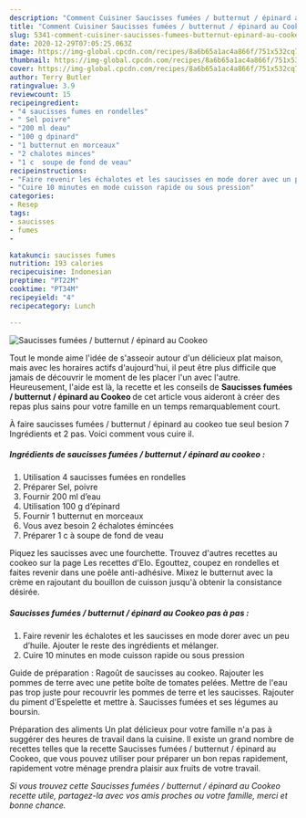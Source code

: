 ```yaml
---
description: "Comment Cuisiner Saucisses fumées / butternut / épinard au Cookeo"
title: "Comment Cuisiner Saucisses fumées / butternut / épinard au Cookeo"
slug: 5341-comment-cuisiner-saucisses-fumees-butternut-epinard-au-cookeo
date: 2020-12-29T07:05:25.063Z
image: https://img-global.cpcdn.com/recipes/8a6b65a1ac4a866f/751x532cq70/saucisses-fumees-butternut-epinard-au-cookeo-photo-principale-de-la-recette.jpg
thumbnail: https://img-global.cpcdn.com/recipes/8a6b65a1ac4a866f/751x532cq70/saucisses-fumees-butternut-epinard-au-cookeo-photo-principale-de-la-recette.jpg
cover: https://img-global.cpcdn.com/recipes/8a6b65a1ac4a866f/751x532cq70/saucisses-fumees-butternut-epinard-au-cookeo-photo-principale-de-la-recette.jpg
author: Terry Butler
ratingvalue: 3.9
reviewcount: 15
recipeingredient:
- "4 saucisses fumes en rondelles"
- " Sel poivre"
- "200 ml deau"
- "100 g dpinard"
- "1 butternut en morceaux"
- "2 chalotes minces"
- "1 c  soupe de fond de veau"
recipeinstructions:
- "Faire revenir les échalotes et les saucisses en mode dorer avec un peu d’huile. Ajouter le reste des ingrédients et mélanger."
- "Cuire 10 minutes en mode cuisson rapide ou sous pression"
categories:
- Resep
tags:
- saucisses
- fumes
- 

katakunci: saucisses fumes  
nutrition: 193 calories
recipecuisine: Indonesian
preptime: "PT22M"
cooktime: "PT34M"
recipeyield: "4"
recipecategory: Lunch

---
```



![Saucisses fumées / butternut / épinard au Cookeo](https://img-global.cpcdn.com/recipes/8a6b65a1ac4a866f/751x532cq70/saucisses-fumees-butternut-epinard-au-cookeo-photo-principale-de-la-recette.jpg)

Tout le monde aime l'idée de s'asseoir autour d'un délicieux plat maison, mais avec les horaires actifs d'aujourd'hui, il peut être plus difficile que jamais de découvrir le moment de les placer l'un avec l'autre. Heureusement, l'aide est là, la recette et les conseils de <strong> Saucisses fumées / butternut / épinard au Cookeo </strong> de cet article vous aideront à créer des repas plus sains pour votre famille en un temps remarquablement court.

<!--inarticleads1-->

À faire saucisses fumées / butternut / épinard au cookeo tue seul besion 7 Ingrédients et 2 pas. Voici comment vous cuire il.

##### Ingrédients de saucisses fumées / butternut / épinard au cookeo :

1. Utilisation 4 saucisses fumées en rondelles
1. Préparer  Sel, poivre
1. Fournir 200 ml d’eau
1. Utilisation 100 g d’épinard
1. Fournir 1 butternut en morceaux
1. Vous avez besoin 2 échalotes émincées
1. Préparer 1 c à soupe de fond de veau


Piquez les saucisses avec une fourchette. Trouvez d&#39;autres recettes au cookeo sur la page Les recettes d&#39;Elo. Egouttez, coupez en rondelles et faites revenir dans une poêle anti-adhésive. Mixez le butternut avec la crème en rajoutant du bouillon de cuisson jusqu&#39;à obtenir la consistance désirée. 

<!--inarticleads2-->

##### Saucisses fumées / butternut / épinard au Cookeo pas à pas :

1. Faire revenir les échalotes et les saucisses en mode dorer avec un peu d’huile. Ajouter le reste des ingrédients et mélanger.
1. Cuire 10 minutes en mode cuisson rapide ou sous pression


Guide de préparation : Ragoût de saucisses au cookeo. Rajouter les pommes de terre avec une petite boîte de tomates pelées. Mettre de l&#39;eau pas trop juste pour recouvrir les pommes de terre et les saucisses. Rajouter du piment d&#39;Espelette et mettre à. Saucisses fumées et ses légumes au boursin. 

<!--inarticleads1-->

<p>
Préparation des aliments Un plat délicieux pour votre famille n'a pas à suggérer des heures de travail dans la cuisine. Il existe un grand nombre de recettes telles que la recette Saucisses fumées / butternut / épinard au Cookeo, que vous pouvez utiliser pour préparer un bon repas rapidement, rapidement votre ménage prendra plaisir aux fruits de votre travail.
</p>

<p>
<i>Si vous trouvez cette Saucisses fumées / butternut / épinard au Cookeo recette utile, partagez-la avec vos amis proches ou votre famille, merci et bonne chance.</i>
</p>
